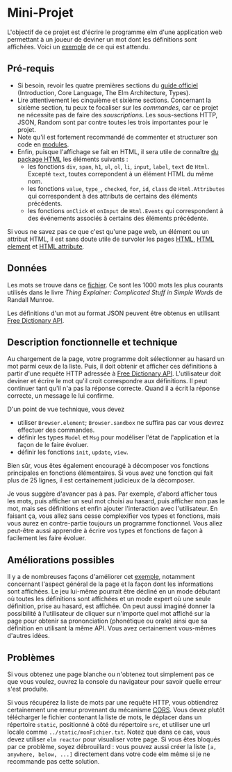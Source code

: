 # Mini-Projet

L'objectif de ce projet est d'écrire le programme elm d'une application web permettant à un joueur de deviner un mot dont les définitions sont affichées. Voici un [exemple](https://perso.liris.cnrs.fr/tristan.roussillon/GuessIt/) de ce qui est attendu. 

## Pré-requis

- Si besoin, revoir les quatre premières sections du [guide officiel](https://guide.elm-lang.org/) (Introduction, Core Language, The Elm Architecture, Types).
- Lire attentivement les cinquième et sixième sections. Concernant la sixième section, tu peux te focaliser sur les *commandes*, car ce projet ne nécessite pas de faire des *souscriptions*. Les sous-sections HTTP, JSON, Random sont par contre toutes les trois importantes pour le projet. 
- Note qu'il est fortement recommandé de commenter et structurer son code en [modules](https://guide.elm-lang.org/webapps/modules.html).
- Enfin, puisque l'affichage se fait en HTML, il sera utile de connaître 
[du package HTML](https://package.elm-lang.org/packages/elm/html/latest/)
les éléments suivants :
  - les fonctions `div`, `span`, `h1`, `ul`, `ol`, `li`, `input`, `label`, `text` de `Html`.
  Excepté `text`, toutes correpondent à un élément HTML du même nom. 
  - les fonctions `value`, `type_`, `checked`, `for`, `id`, `class` de `Html.Attributes`
  qui correspondent à des attributs de certains des éléments précédents.
  - les fonctions `onClick` et `onInput` de `Html.Events`
  qui correspondent à des événements associés à certains des éléments précédente.  

Si vous ne savez pas ce que c'est qu'une page web, un élément ou un attribut HTML, il est sans doute utile de survoler les pages [HTML](https://en.wikipedia.org/wiki/HTML), [HTML element](https://en.wikipedia.org/wiki/HTML_element) et [HTML attribute](https://en.wikipedia.org/wiki/HTML_attribute). 

## Données

Les mots se trouve dans ce [fichier](https://perso.liris.cnrs.fr/tristan.roussillon/GuessIt/thousand_words_things_explainer.txt). Ce sont les 1000 mots les plus courants utilisés dans le livre *Thing Explainer: Complicated Stuff in Simple Words* de Randall Munroe. 

Les définitions d'un mot au format JSON peuvent être obtenus en utilisant [Free Dictionary API](https://dictionaryapi.dev/).  

## Description fonctionnelle et technique

Au chargement de la page, votre programme doit sélectionner au hasard un mot parmi ceux de la liste. Puis, il doit obtenir et afficher ces définitions à partir d'une requête HTTP adressée à [Free Dictionary API](https://dictionaryapi.dev/). L'utilisateur doit deviner et écrire le mot qu'il croit correspondre aux définitions. Il peut continuer tant qu'il n'a pas la réponse correcte. Quand il a écrit la réponse correcte, un message le lui confirme.

D'un point de vue technique, vous devez
- utiliser `Browser.element`; `Browser.sandbox` ne suffira pas car vous devrez effectuer des commandes.
- définir les types `Model` et `Msg` pour modéliser l'état de l'application et la façon de le faire évoluer.
- définir les fonctions `init`, `update`, `view`.

Bien sûr, vous êtes également encouragé à décomposer vos fonctions principales en fonctions élémentaires. Si vous avez une fonction qui fait plus de 25 lignes, il est certainement judicieux de la décomposer.

Je vous suggère d'avancer pas à pas. Par exemple, d'abord afficher tous les mots, puis afficher un seul mot choisi au hasard, puis afficher non pas le mot, mais ses définitions et enfin ajouter l'interaction avec l'utilisateur. En faisant ça, vous allez sans cesse complexifier vos types et fonctions, mais vous aurez en contre-partie toujours un programme fonctionnel. Vous allez peut-être aussi apprendre à écrire vos types et fonctions de façon à facilement les faire évoluer. 

## Améliorations possibles

Il y a de nombreuses façons d'améliorer cet [exemple](https://perso.liris.cnrs.fr/tristan.roussillon/GuessIt/), notamment concernant l'aspect général de la page et la façon dont les informations sont affichées. Le jeu lui-même pourrait être décliné en un mode débutant où toutes les définitions sont affichées et un mode expert où une seule définition, prise au hasard, est affichée. On peut aussi imaginé donner la possibilité à l'utilisateur de cliquer sur n'importe quel mot affiché sur la page pour obtenir sa prononciation (phonétique ou orale) ainsi que sa définition en utilisant la même API. Vous avez certainement vous-mêmes d'autres idées.   
 
## Problèmes

Si vous obtenez une page blanche ou n'obtenez tout simplement pas ce que vous voulez, ouvrez la console du navigateur pour savoir quelle erreur s'est produite. 

Si vous récupérez la liste de mots par une requête HTTP, vous obtiendrez certainement une erreur provenant du mécanisme [CORS](https://en.wikipedia.org/wiki/Cross-origin_resource_sharing). Vous devez plutôt télécharger le fichier contenant la liste de mots, le déplacer dans un répertoire `static`, positionné à côté du répertoire `src`, et utiliser une url locale comme `../static/monFichier.txt`. Notez que dans ce cas, vous devez utiliser `elm reactor` pour visualiser votre page. Si vous êtes bloqués par ce problème, soyez débrouillard : vous pouvez aussi créer la liste `[a, anywhere, below, ...]` directement dans votre code elm même si je ne recommande pas cette solution. 

